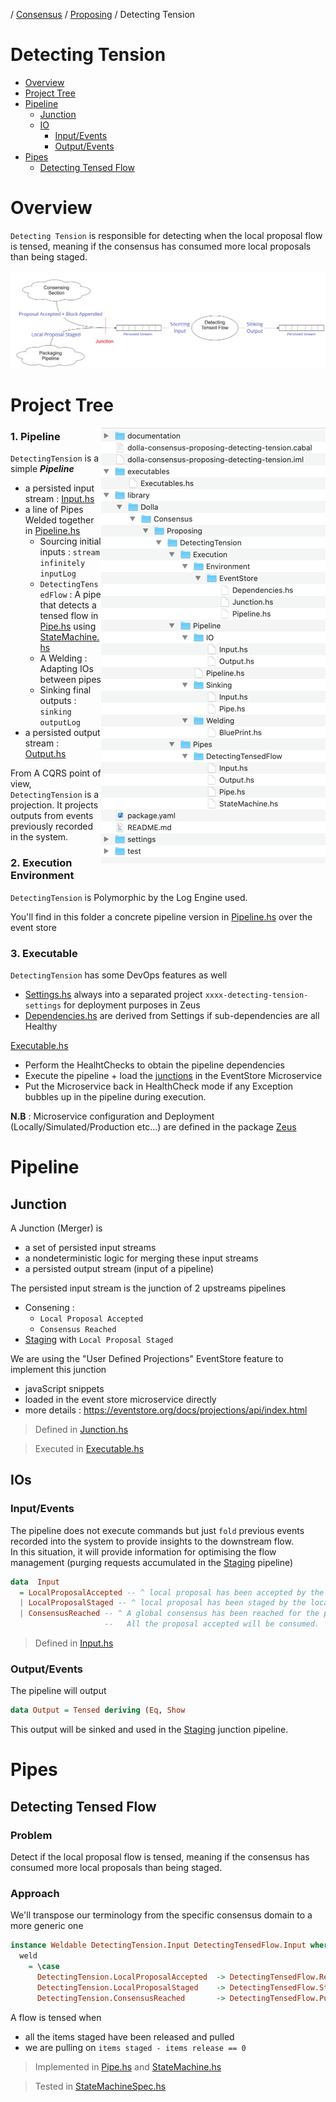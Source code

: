 / [Consensus](https://github.com/dolla-consortium/consensus) / [Proposing](https://github.com/dolla-consortium/consensus-proposing) / Detecting Tension
# Detecting Tension

- [Overview](#overview)
- [Project Tree](#project-tree)
- [Pipeline](#pipeline)
  - [Junction](#junction)
  - [IO](#ios)
    - [Input/Events](#inputevents)
    - [Output/Events](#outputevents)
- [Pipes](#pipes)
  - [Detecting Tensed Flow](#detecting-tensed-flow)

# Overview
`Detecting Tension` is responsible for detecting when the local proposal flow is tensed, meaning if the consensus has consumed more local proposals than being staged.

 ![overview](documentation/media/overview.png)

# Project Tree
<img align="right" src="documentation/media/project-tree.png"><div>
### 1. Pipeline

`DetectingTension` is a simple ***Pipeline***
- a persisted input stream : [Input.hs](library/Dolla/Consensus/Proposing/DetectingTension/Pipeline/IO/Input.hs)
- a line of Pipes Welded together in  [Pipeline.hs](library/Dolla/Consensus/Proposing/DetectingTension/Pipeline/Pipeline.hs)
  - Sourcing initial inputs : `stream infinitely inputLog`
  - `DetectingTensedFlow` : A pipe that detects a tensed flow in [Pipe.hs](library/Dolla/Consensus/Proposing/DetectingTension/Pipes/DetectingTensedFlow/Pipe.hs) using [StateMachine.hs](library/Dolla/Consensus/Proposing/DetectingTension/Pipes/DetectingTensedFlow/StateMachine.hs)
  - A Welding : Adapting IOs between pipes
  - Sinking final outputs : `sinking outputLog`
- a persisted output stream : [Output.hs](library/Dolla/Consensus/Proposing/DetectingTension/Pipeline/IO/Output.hs)

From A CQRS point of view, `DetectingTension` is a projection. It projects outputs from events previously recorded in the system.

### 2. Execution Environment

`DetectingTension` is Polymorphic by the Log Engine used.

You'll find in this folder a concrete pipeline version in [Pipeline.hs](library/Dolla/Consensus/Proposing/DetectingTension/Execution/Environment/EventStore/Pipeline.hs) over the event store

### 3. Executable

`DetectingTension` has some DevOps features as well

- [Settings.hs](settings/library/Dolla/Consensus/Proposing/DetectingTension/Execution/Environment/EventStore/Settings.hs)  always into a separated project `xxxx-detecting-tension-settings` for deployment purposes in Zeus
- [Dependencies.hs](library/Dolla/Consensus/Proposing/DetectingTension/Execution/Environment/EventStore/Dependencies.hs) are derived from Settings if sub-dependencies are all Healthy

[Executable.hs](executables/Executables.hs)
- Perform the HealhtChecks to obtain the pipeline dependencies
- Execute the pipeline + load the [junctions](#junction) in the EventStore Microservice
- Put the Microservice back in HealthCheck mode if any Exception bubbles up in the pipeline during execution.

**N.B** : Microservice configuration and Deployment (Locally/Simulated/Production etc...) are defined in the package [Zeus](../zeus/)

</div>

# Pipeline
## Junction

A Junction (Merger) is
   - a set of persisted input streams
   - a nondeterministic logic for merging these input streams
   - a persisted output stream (input of a pipeline)

The persisted input stream is the junction of 2 upstreams pipelines
- Consening :
  - `Local Proposal Accepted`
  - `Consensus Reached`
- [Staging](../staging/README.md) with `Local Proposal Staged`

We are using the "User Defined Projections" EventStore feature to implement this junction
 - javaScript snippets
 - loaded in the event store microservice directly
 - more details : https://eventstore.org/docs/projections/api/index.html

> Defined in [Junction.hs](library/Dolla/Consensus/Proposing/DetectingTension/Execution/Environment/EventStore/Junction.hs)

> Executed in [Executable.hs](executables/Executables.hs)
## IOs
### Input/Events

The pipeline does not execute commands but just `fold` previous events recorded into the system to provide insights to the downstream flow.  
In this situation, it will provide information for optimising the flow
management (purging requests accumulated in the [Staging](../staging/README.md) pipeline)

```haskell
data  Input
  = LocalProposalAccepted -- ^ local proposal has been accepted by the consortium
  | LocalProposalStaged -- ^ local proposal has been staged by the local staging pipeline
  | ConsensusReached -- ^ A global consensus has been reached for the proposals of the current block,
                     --   All the proposal accepted will be consumed.
```
> Defined in [Input.hs](library/Dolla/Consensus/Proposing/DetectingTension/Pipeline/IO/Input.hs)

### Output/Events

The pipeline will output
```haskell
data Output = Tensed deriving (Eq, Show
```

This output will be sinked and used in the [Staging](../staging/README.md) junction pipeline.

# Pipes
## Detecting Tensed Flow
### Problem

Detect if the local proposal flow is tensed, meaning if the consensus has consumed more local proposals than being staged.

### Approach

We'll transpose our terminology from the specific consensus domain to a more generic one
```haskell
instance Weldable DetectingTension.Input DetectingTensedFlow.Input where
  weld
    = \case
      DetectingTension.LocalProposalAccepted  -> DetectingTensedFlow.Released
      DetectingTension.LocalProposalStaged    -> DetectingTensedFlow.Staged
      DetectingTension.ConsensusReached       -> DetectingTensedFlow.Pulled
```

A flow is tensed when
- all the items staged have been released and pulled
- we are pulling on `items staged - items release == 0`

> Implemented in [Pipe.hs](library/Dolla/Consensus/Proposing/DetectingTension/Pipes/DetectingTensedFlow/Pipe.hs) and [StateMachine.hs](library/Dolla/Consensus/Proposing/DetectingTension/Pipes/DetectingTensedFlow/StateMachine.hs)

> Tested in [StateMachineSpec.hs](test/Dolla/Consensus/Proposing/DetectingTension/Pipes/DetectingTensedFlow/StateMachineSpec.hs)
